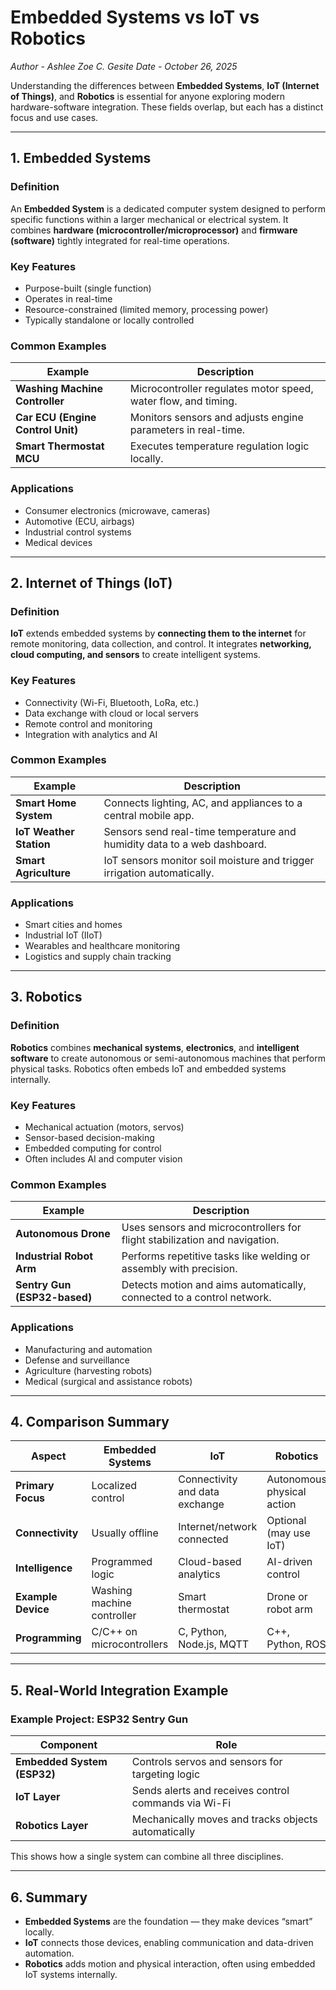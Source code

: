 # Embedded Systems vs IoT vs Robotics

*Author - Ashlee Zoe C. Gesite*
*Date - October 26, 2025*

Understanding the differences between **Embedded Systems**, **IoT (Internet of Things)**, and **Robotics** is essential for anyone exploring modern hardware-software integration. These fields overlap, but each has a distinct focus and use cases.

---

## 1. Embedded Systems

### Definition
An **Embedded System** is a dedicated computer system designed to perform specific functions within a larger mechanical or electrical system. It combines **hardware (microcontroller/microprocessor)** and **firmware (software)** tightly integrated for real-time operations.

### Key Features
- Purpose-built (single function)
- Operates in real-time
- Resource-constrained (limited memory, processing power)
- Typically standalone or locally controlled

### Common Examples
| Example | Description |
|----------|-------------|
| **Washing Machine Controller** | Microcontroller regulates motor speed, water flow, and timing. |
| **Car ECU (Engine Control Unit)** | Monitors sensors and adjusts engine parameters in real-time. |
| **Smart Thermostat MCU** | Executes temperature regulation logic locally. |

### Applications
- Consumer electronics (microwave, cameras)
- Automotive (ECU, airbags)
- Industrial control systems
- Medical devices

---

## 2. Internet of Things (IoT)

### Definition
**IoT** extends embedded systems by **connecting them to the internet** for remote monitoring, data collection, and control. It integrates **networking, cloud computing, and sensors** to create intelligent systems.

### Key Features
- Connectivity (Wi-Fi, Bluetooth, LoRa, etc.)
- Data exchange with cloud or local servers
- Remote control and monitoring
- Integration with analytics and AI

### Common Examples
| Example | Description |
|----------|-------------|
| **Smart Home System** | Connects lighting, AC, and appliances to a central mobile app. |
| **IoT Weather Station** | Sensors send real-time temperature and humidity data to a web dashboard. |
| **Smart Agriculture** | IoT sensors monitor soil moisture and trigger irrigation automatically. |

### Applications
- Smart cities and homes
- Industrial IoT (IIoT)
- Wearables and healthcare monitoring
- Logistics and supply chain tracking

---

## 3. Robotics

### Definition
**Robotics** combines **mechanical systems**, **electronics**, and **intelligent software** to create autonomous or semi-autonomous machines that perform physical tasks. Robotics often embeds IoT and embedded systems internally.

### Key Features
- Mechanical actuation (motors, servos)
- Sensor-based decision-making
- Embedded computing for control
- Often includes AI and computer vision

### Common Examples
| Example | Description |
|----------|-------------|
| **Autonomous Drone** | Uses sensors and microcontrollers for flight stabilization and navigation. |
| **Industrial Robot Arm** | Performs repetitive tasks like welding or assembly with precision. |
| **Sentry Gun (ESP32-based)** | Detects motion and aims automatically, connected to a control network. |

### Applications
- Manufacturing and automation
- Defense and surveillance
- Agriculture (harvesting robots)
- Medical (surgical and assistance robots)

---

## 4. Comparison Summary

| Aspect | Embedded Systems | IoT | Robotics |
|--------|------------------|-----|-----------|
| **Primary Focus** | Localized control | Connectivity and data exchange | Autonomous physical action |
| **Connectivity** | Usually offline | Internet/network connected | Optional (may use IoT) |
| **Intelligence** | Programmed logic | Cloud-based analytics | AI-driven control |
| **Example Device** | Washing machine controller | Smart thermostat | Drone or robot arm |
| **Programming** | C/C++ on microcontrollers | C, Python, Node.js, MQTT | C++, Python, ROS |

---

## 5. Real-World Integration Example

### Example Project: **ESP32 Sentry Gun**
| Component | Role |
|------------|------|
| **Embedded System (ESP32)** | Controls servos and sensors for targeting logic |
| **IoT Layer** | Sends alerts and receives control commands via Wi-Fi |
| **Robotics Layer** | Mechanically moves and tracks objects automatically |

This shows how a single system can combine all three disciplines.

---

## 6. Summary

- **Embedded Systems** are the foundation — they make devices “smart” locally.  
- **IoT** connects those devices, enabling communication and data-driven automation.  
- **Robotics** adds motion and physical interaction, often using embedded IoT systems internally.

